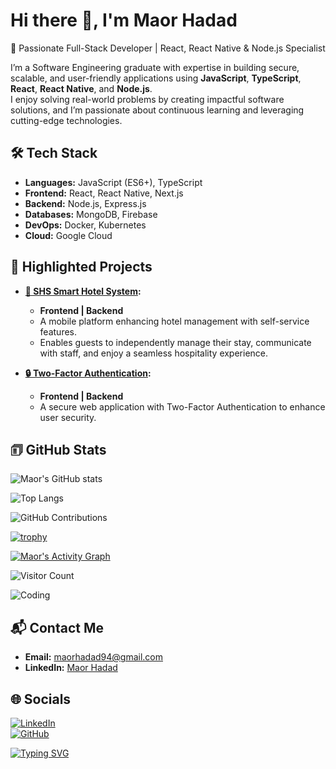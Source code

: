 # Hi there 👋, I'm Maor Hadad
🚀 Passionate Full-Stack Developer | React, React Native & Node.js Specialist

I’m a Software Engineering graduate with expertise in building secure, scalable, and user-friendly applications using **JavaScript**, **TypeScript**, **React**, **React Native**, and **Node.js**.  
I enjoy solving real-world problems by creating impactful software solutions, and I’m passionate about continuous learning and leveraging cutting-edge technologies.

## 🛠️ Tech Stack
- **Languages:** JavaScript (ES6+), TypeScript  
- **Frontend:** React, React Native, Next.js  
- **Backend:** Node.js, Express.js  
- **Databases:** MongoDB, Firebase  
- **DevOps:** Docker, Kubernetes  
- **Cloud:** Google Cloud  

## 📂 Highlighted Projects

- **[🏨 SHS Smart Hotel System](https://github.com/MaorHadadLD/SHS-SmartHotel):**  
  - **Frontend | Backend**  
  - A mobile platform enhancing hotel management with self-service features.  
  - Enables guests to independently manage their stay, communicate with staff, and enjoy a seamless hospitality experience.

- **[🔒 Two-Factor Authentication](https://github.com/RaphaelBenoliel/2FASystem):**  
  - **Frontend | Backend**  
  - A secure web application with Two-Factor Authentication to enhance user security.

## 🗊 GitHub Stats
![Maor's GitHub stats](https://github-readme-stats.vercel.app/api?username=MaorHadadLD&show_icons=true&theme=radical)

![Top Langs](https://github-readme-stats.vercel.app/api/top-langs/?username=MaorHadadLD&layout=compact&theme=radical)

![GitHub Contributions](https://github-readme-streak-stats.herokuapp.com/?user=MaorHadadLD&theme=radical)

[![trophy](https://github-profile-trophy.vercel.app/?username=MaorHadadLD&theme=radical)](https://github.com/ryo-ma/github-profile-trophy)

[![Maor's Activity Graph](https://github-readme-activity-graph.cyclic.app/graph?username=MaorHadadLD&theme=radical)](https://github.com/ashutosh00710/github-readme-activity-graph)

![Visitor Count](https://komarev.com/ghpvc/?username=MaorHadadLD&color=blue)

![Coding](https://media.giphy.com/media/L8K62iTDkzGX6/giphy.gif)

## 📬 Contact Me
- **Email:** maorhadad94@gmail.com  
- **LinkedIn:** [Maor Hadad](https://www.linkedin.com/in/maor-hadad-software-engineer/)  

## 🌐 Socials
[![LinkedIn](https://img.shields.io/badge/-LinkedIn-0A66C2?style=flat-square&logo=LinkedIn&logoColor=white)](https://www.linkedin.com/in/maor-hadad-software-engineer/)  
[![GitHub](https://img.shields.io/badge/-GitHub-181717?style=flat-square&logo=github&logoColor=white)](https://github.com/MaorHadadLD)  

[![Typing SVG](https://readme-typing-svg.demolab.com?font=Fira+Code&size=18&pause=1000&color=F700FF&width=435&lines=Hi+there+%F0%9F%91%8B%2C+I'm+Maor+Hadad;Software+Engineer+%7C+Full+Stack+Developer)](https://git.io/typing-svg)
